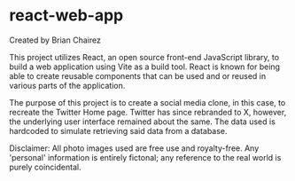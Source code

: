 # react-web-app

Created by Brian Chairez 

This project utilizes React, an open source front-end JavaScript library, to build a web application using Vite as a build tool. 
React is known for being able to create reusable components that can be used and or reused in various parts of the application.  

The purpose of this project is to create a social media clone, in this case, to recreate the Twitter Home page. 
Twitter has since rebranded to X, however, the underlying user interface remained about the same. 
The data used is hardcoded to simulate retrieving said data from a database. 

Disclaimer: All photo images used are free use and royalty-free. Any 'personal' information is entirely fictonal; any reference to the real world is purely coincidental. 
